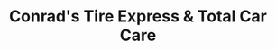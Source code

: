 ---
title: "Conrad's Tire Express & Total Car Care"
url: /avon-lake/conrads-tire-express-und-total-car-care/
shop: Autowerkstatt
---